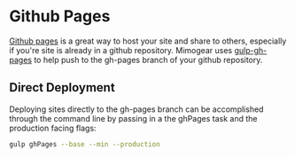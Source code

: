 # Github Pages

[Github pages](https://pages.github.com/) is a great way to host your site and share to others, especially if you're site is already in a github repository. Mimogear uses [gulp-gh-pages](https://www.npmjs.com/package/gulp-gh-pages) to help push to the gh-pages branch of your github repository.

## Direct Deployment

Deploying sites directly to the gh-pages branch can be accomplished through the command line by passing in a the ghPages task and the production facing flags:

```sh
gulp ghPages --base --min --production
```

